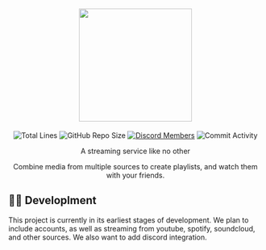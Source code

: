 <h1 align="center">
  <img src="https://github.com/SonyTV-Bryson/bryson-stream/blob/main/logo.png?raw=true" width="224px"/><br/>
</h1>

<p align="center">
<img src="https://img.shields.io/tokei/lines/github/SonyTV-Bryson/bryson-hub?color=%23FF9900" alt="Total Lines" />
<img src="https://img.shields.io/github/repo-size/SonyTV-Bryson/bryson-hub?color=%23FF9900&logo=GitHub" alt="GitHub Repo Size" />
<a href="https://discord.gg/gCSwXAnsA5"><img src="https://img.shields.io/discord/878500084025810974?color=%23FF9900&label=discord&logo=Discord" alt="Discord Members"></a>
<img src="https://img.shields.io/github/commit-activity/m/SonyTV-Bryson/bryson-hub?color=%23FF9900&logo=GitHub" alt="Commit Activity" />
</p>

<p align="center">A streaming service like no other</p>
<p align="center">Combine media from multiple sources to create playlists, and watch them with your friends.</p>

## 👨‍💻 Developlment

This project is currently in its earliest stages of development. We plan to include accounts, as well as streaming from youtube, spotify, soundcloud, and other sources. We also want to add discord integration.